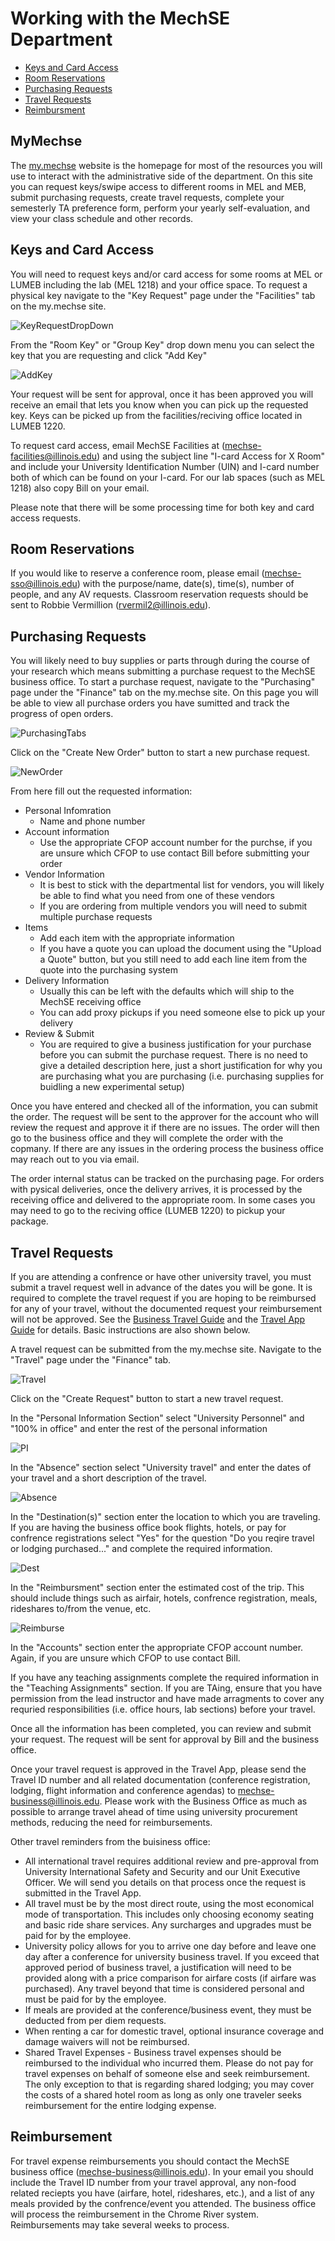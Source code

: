 # Working with the MechSE Department

- [Keys and Card Access](#keys-and-card-access)
- [Room Reservations](#room-reservations)
- [Purchasing Requests](#purchasing-requests)
- [Travel Requests](#travel-requests)
- [Reimbursment](#reimbursement)

## MyMechse

The [my.mechse](https://my.mechse.illinois.edu/) website is the homepage for most of the resources you will use to interact with the administrative side of the department. On this site you can request keys/swipe access to different rooms in MEL and MEB, submit purchasing requests, create travel requests, complete your semesterly TA preference form, perform your yearly self-evaluation, and view your class schedule and other records. 

## Keys and Card Access

You will need to request keys and/or card access for some rooms at MEL or LUMEB including the lab (MEL 1218) and your office space. To request a physical key navigate to the "Key Request" page under the "Facilities" tab on the my.mechse site.

![KeyRequestDropDown](Images/KeyRequestDropDown.PNG)

From the "Room Key" or "Group Key" drop down menu you can select the key that you are requesting and click "Add Key"

![AddKey](Images/AddKey.PNG)

Your request will be sent for approval, once it has been approved you will receive an email that lets you know when you can pick up the requested key. Keys can be picked up from the facilities/reciving office located in LUMEB 1220. 

To request card access, email MechSE Facilities at (mechse-facilities@illinois.edu) and using the subject line "I-card Access for X Room" and include your University Identification Number (UIN) and I-card number both of which can be found on your I-card. For our lab spaces (such as MEL 1218) also copy Bill on your email. 

Please note that there will be some processing time for both key and card access requests. 

## Room Reservations

If you would like to reserve a conference room, please email (mechse-sso@illinois.edu) with the purpose/name, date(s), time(s), number of people, and any AV requests.  Classroom reservation requests should be sent to Robbie Vermillion (rvermil2@illinois.edu).

## Purchasing Requests

You will likely need to buy supplies or parts through during the course of your research which means submitting a purchase request to the MechSE business office. To start a purchase request, navigate to the "Purchasing" page under the "Finance" tab on the my.mechse site. On this page you will be able to view all purchase orders you have sumitted and track the progress of open orders.

![PurchasingTabs](Images/PurchasingTab.PNG)

Click on the "Create New Order" button to start a new purchase request. 

![NewOrder](Images/PurchasingNewOrder.PNG)

From here fill out the requested information:

- Personal Infomration
    - Name and phone number
- Account information
    - Use the appropriate CFOP account number for the purchse, if you are unsure which CFOP to use contact Bill before submitting your order
- Vendor Information
    - It is best to stick with the departmental list for vendors, you will likely be able to find what you need from one of these vendors
    - If you are ordering from multiple vendors you will need to submit multiple purchase requests
- Items
    - Add each item with the appropriate information
    - If you have a quote you can upload the document using the "Upload a Quote" button, but you still need to add each line item from the quote into the purchasing system
- Delivery Information
    - Usually this can be left with the defaults which will ship to the MechSE receiving office
    - You can add proxy pickups if you need someone else to pick up your delivery
- Review & Submit
    - You are required to give a business justification for your purchase before you can submit the purchase request. There is no need to give a detailed description here, just a short justification for why you are purchasing what you are purchasing (i.e. purchasing supplies for buidling a new experimental setup)

Once you have entered and checked all of the information, you can submit the order. The request will be sent to the approver for the account who will review the request and approve it if there are no issues. The order will then go to the business office and they will complete the order with the copmany. If there are any issues in the ordering process the business office may reach out to you via email. 

The order internal status can be tracked on the purchasing page. For orders with pysical deliveries, once the delivery arrives, it is processed by the receiving office and delivered to the appropriate room. In some cases you may need to go to the reciving office (LUMEB 1220) to pickup your package. 

## Travel Requests

If you are attending a confrence or have other university travel, you must submit a travel request well in advance of the dates you will be gone. It is required to complete the travel request if you are hoping to be reimbursed for any of your travel, without the documented request your reimbursement will not be approved. See the [Business Travel Guide](Guides/BusinessTravelGuide.pdf) and the [Travel App Guide](Guides/TravelAppGuide.pdf) for details. Basic instructions are also shown below.

A travel request can be submitted from the my.mechse site. Navigate to the "Travel" page under the "Finance" tab.

![Travel](Images/TravelTab.PNG)

Click on the "Create Request" button to start a new travel request. 

In the "Personal Information Section" select "University Personnel" and "100% in office" and enter the rest of the personal information 

![PI](Images/TravelPersonal.PNG)

In the "Absence" section select "University travel" and enter the dates of your travel and a short description of the travel.

![Absence](Images/TravelAbs.PNG)

In the "Destination(s)" section enter the location to which you are traveling. If you are having the business office book flights, hotels, or pay for confrence registrations select "Yes" for the question "Do you reqire travel or lodging purchased..." and complete the required information. 

![Dest](Images/TravelDes.PNG)

In the "Reimbursment" section enter the estimated cost of the trip. This should include things such as airfair, hotels, confrence registration, meals, rideshares to/from the venue, etc.

![Reimburse](Images/TravelReimburse.PNG)

In the "Accounts" section enter the appropriate CFOP account number. Again, if you are unsure which CFOP to use contact Bill. 

If you have any teaching assignments complete the required information in the "Teaching Assignments" section. If you are TAing, ensure that you have permission from the lead instructor and have made arragments to cover any requried responsibilities (i.e. office hours, lab sections) before your travel. 

Once all the information has been completed, you can review and submit your request. The request will be sent for approval by Bill and the business office. 

Once your travel request is approved in the Travel App, please send the Travel ID number and all related documentation (conference registration, lodging, flight information and conference agendas) to mechse-business@illinois.edu.  Please work with the Business Office as much as possible to arrange travel ahead of time using university procurement methods, reducing the need for reimbursements.

Other travel reminders from the buisiness office:

- All international travel requires additional review and pre-approval from University International Safety and Security and our Unit Executive Officer.  We will send you details on that process once the request is submitted in the Travel App.
- All travel must be by the most direct route, using the most economical mode of transportation.  This includes only choosing economy seating and basic ride share services.  Any surcharges and upgrades must be paid for by the employee.
- University policy allows for you to arrive one day before and leave one day after a conference for university business travel.  If you exceed that approved period of business travel, a justification will need to be provided along with a price comparison for airfare costs (if airfare was purchased).  Any travel beyond that time is considered personal and must be paid for by the employee. 
- If meals are provided at the conference/business event, they must be deducted from per diem requests.
- When renting a car for domestic travel, optional insurance coverage and damage waivers will not be reimbursed.
- Shared Travel Expenses - Business travel expenses should be reimbursed to the individual who incurred them. Please do not pay for travel expenses on behalf of someone else and seek reimbursement. The only exception to that is regarding shared lodging; you may cover the costs of a shared hotel room as long as only one traveler seeks reimbursement for the entire lodging expense. 

## Reimbursement

For travel expense reimbursements you should contact the MechSE business office (mechse-business@illinois.edu). In your email you should include the Travel ID number from your travel approval, any non-food related reciepts you have (airfare, hotel, rideshares, etc.), and a list of any meals provided by the confrence/event you attended. The business office will process the reimbursement in the Chrome River system. Reimbursements may take several weeks to process. 